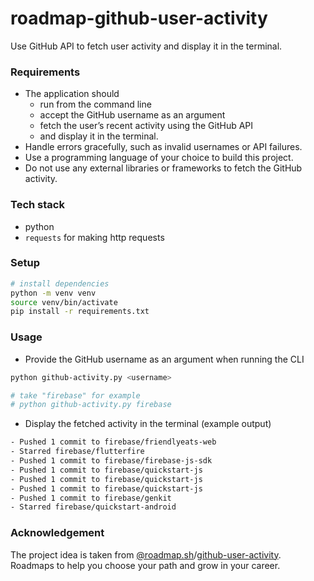 # roadmap-github-user-activity
Use GitHub API to fetch user activity and display it in the terminal.

### Requirements
- The application should
  - run from the command line
  - accept the GitHub username as an argument
  - fetch the user’s recent activity using the GitHub API
  - and display it in the terminal.
- Handle errors gracefully, such as invalid usernames or API failures.
- Use a programming language of your choice to build this project.
- Do not use any external libraries or frameworks to fetch the GitHub activity.

### Tech stack
- python
- `requests` for making http requests

### Setup
```sh
# install dependencies
python -m venv venv
source venv/bin/activate
pip install -r requirements.txt
```

### Usage
- Provide the GitHub username as an argument when running the CLI
```sh
python github-activity.py <username>

# take "firebase" for example
# python github-activity.py firebase
```

- Display the fetched activity in the terminal (example output)
```sh
- Pushed 1 commit to firebase/friendlyeats-web
- Starred firebase/flutterfire
- Pushed 1 commit to firebase/firebase-js-sdk
- Pushed 1 commit to firebase/quickstart-js
- Pushed 1 commit to firebase/quickstart-js
- Pushed 1 commit to firebase/quickstart-js
- Pushed 1 commit to firebase/genkit
- Starred firebase/quickstart-android
```

### Acknowledgement
The project idea is taken from [@roadmap.sh](https://roadmap.sh)/[github-user-activity](https://roadmap.sh/projects/github-user-activity). Roadmaps to help you choose your path and grow in your career.
